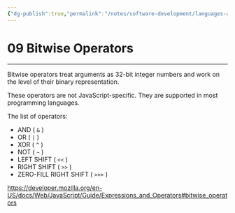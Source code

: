 ```yaml
---
{"dg-publish":true,"permalink":"/notes/software-development/languages-and-frameworks/web-development/front-end/javascript-vanilla/01-basics/06-basic-operators/09-bitwise-operators/","tags":["programming","webdevelopment","frontend","JavaScript"],"created":"2025-07-13T15:24:55.889+08:00"}
---
```



# 09 Bitwise Operators

---

Bitwise operators treat arguments as 32-bit integer numbers and work on the level of their binary representation.

These operators are not JavaScript-specific. They are supported in most programming languages.

The list of operators:

- AND ( `&` )
- OR ( `|` )
- XOR ( `^` )
- NOT ( `~` )
- LEFT SHIFT ( `<<` )
- RIGHT SHIFT ( `>>` )
- ZERO-FILL RIGHT SHIFT ( `>>>` )

https://developer.mozilla.org/en-US/docs/Web/JavaScript/Guide/Expressions_and_Operators#bitwise_operators
